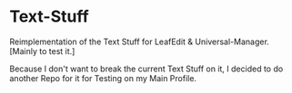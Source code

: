 # Text-Stuff
Reimplementation of the Text Stuff for LeafEdit &amp; Universal-Manager. [Mainly to test it.]

Because I don't want to break the current Text Stuff on it, I decided to do another Repo for it for Testing on my Main Profile.
